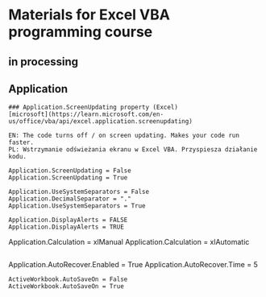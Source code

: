 # Materials for Excel VBA programming course
## in processing

## Application
```
### Application.ScreenUpdating property (Excel)
[microsoft](https://learn.microsoft.com/en-us/office/vba/api/excel.application.screenupdating)

EN: The code turns off / on screen updating. Makes your code run faster.
PL: Wstrzymanie odświeżania ekranu w Excel VBA. Przyspiesza działanie kodu.
```
```
Application.ScreenUpdating = False
Application.ScreenUpdating = True                                      
```                                      

```
Application.UseSystemSeparators = False
Application.DecimalSeparator = "."			
Application.UseSystemSeparators = True	
```
```
Application.DisplayAlerts = FALSE
Application.DisplayAlerts = TRUE
```
Application.Calculation = xlManual
Application.Calculation = xlAutomatic
```
```
Application.AutoRecover.Enabled = True
Application.AutoRecover.Time = 5 
```	
ActiveWorkbook.AutoSaveOn = False
ActiveWorkbook.AutoSaveOn = True
```
